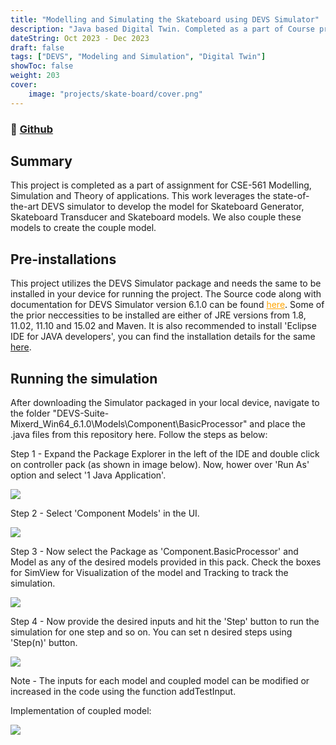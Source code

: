 ```yaml
---
title: "Modelling and Simulating the Skateboard using DEVS Simulator"
description: "Java based Digital Twin. Completed as a part of Course project in CSE-561 Modelling, Simulation and Theory of applications"
dateString: Oct 2023 - Dec 2023
draft: false
tags: ["DEVS", "Modeling and Simulation", "Digital Twin"]
showToc: false
weight: 203
cover:
    image: "projects/skate-board/cover.png"
--- 
```

### 🔗 [Github](https://github.com/vasavamsi/Modelling-and-Simulating-the-Skateboard-using-DEVS-Simulator)

## Summary
This project is completed as a part of assignment for CSE-561 Modelling, Simulation and Theory of applications. This work leverages the state-of-the-art DEVS simulator to develop the model for Skateboard Generator, Skateboard Transducer and Skateboard models. We also couple these models to create the couple model.

## Pre-installations

This project utilizes the DEVS Simulator package and needs the same to be installed in your device for running the project. The Source code along with documentation for DEVS Simulator version 6.1.0 can be found <a href="https://sourceforge.net/projects/devs-suitesim/files/DEVS_Suite_6.1.0/" style="color: orange;">here</a>. Some of the prior neccessities to be installed are either of JRE versions from 1.8, 11.02, 11.10 and 15.02 and Maven. It is also recommended to install 'Eclipse IDE for JAVA developers', you can find the installation details for the same <a href="https://www.eclipse.org/downloads/packages/installer">here</a>.

## Running the simulation

After downloading the Simulator packaged in your local device, navigate to the folder "DEVS-Suite-Mixerd_Win64_6.1.0\Models\Component\BasicProcessor" and place the .java files from this repository here. Follow the steps as below:

Step 1 - Expand the Package Explorer in the left of the IDE and double click on controller pack (as shown in image below). Now, hower over 'Run As' option and select '1 Java Application'.

![](/projects/skate-board/1.png#center)

Step 2 - Select 'Component Models' in the UI.

![](/projects/skate-board/2.png#center)

Step 3 - Now select the Package as 'Component.BasicProcessor' and Model as any of the desired models provided in this pack. Check the boxes for SimView for Visualization of the model and Tracking to track the simulation.

![](/projects/skate-board/3.png#center)

Step 4 - Now provide the desired inputs and hit the 'Step' button to run the simulation for one step and so on. You can set n desired steps using 'Step(n)' button.

![](/projects/skate-board/4.png#center)

Note - The inputs for each model and coupled model can be modified or increased in the code using the function addTestInput.

Implementation of coupled model:

![](/projects/skate-board/5.png#center)